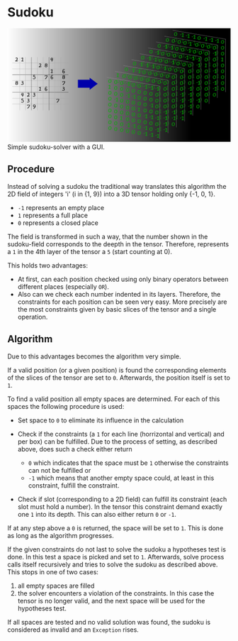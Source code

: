 # Sudoku
![](images/full_img.png)
Simple sudoku-solver with a GUI.

## Procedure
Instead of solving a sudoku the traditional way translates this algorithm the 2D field of integers 'i' (i in {1, 9})
into a 3D tensor holding only {-1, 0, 1}.
- `-1` represents an empty place
- `1` represents a full place
- `0` represents a closed place

The field is transformed in such a way, that the number shown in the sudoku-field corresponds to the
deepth in the tensor. Therefore, represents a `1` in the 4th layer of the tensor a `5` (start counting at 0).

This holds two advantages:
- At first, can each position checked using only binary operators between different places (especially `OR`).
- Also can we check each number indented in its layers. Therefore, the constraints for each position can be seen very easy.
  More precisely are the most constraints given by basic slices of the tensor and a single operation.

## Algorithm
Due to this advantages becomes the algorithm very simple. 

If a valid position (or a given position) is found the corresponding elements of the slices of the tensor are set to `0`.
Afterwards, the position itself is set to `1`.

To find a valid position all empty spaces are determined. 
For each of this spaces the following procedure is used:

- Set space to `0` to eliminate its influence in the calculation
- Check if the constraints (a `1` for each line (horrizontal and vertical) and per box) can be fulfilled.
  Due to the process of setting, as described above, does such a check either return
  - `0` which indicates that the space must be `1` otherwise the constraints can not be fulfilled or
  - `-1` which means that another empty space could, at least in this constraint, fulfill the constraint.
    
- Check if slot (corresponding to a 2D field) can fulfill its constraint (each slot must hold a number). In the tensor
this constraint demand exactly one `1` into its depth. This can also either return `0` or `-1`.
  
If at any step above a `0` is returned, the space will be set to `1`.
This is done as long as the algorithm progresses. 

If the given constraints do not last to solve the sudoku a hypotheses test is done. 
In this test a space is picked and set to `1`. 
Afterwards, solve process calls itself recursively and tries to solve the sudoku as described above.
This stops in one of two cases:
1. all empty spaces are filled
2. the solver encounters a violation of the constraints. In this case the tensor is no longer valid, and the next space
will be used for the hypotheses test.
   
If all spaces are tested and no valid solution was found, the sudoku is considered as invalid and an `Exception` rises. 

